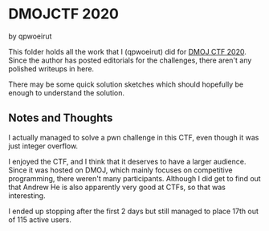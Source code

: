 # DMOJCTF 2020
by qpwoeirut

This folder holds all the work that I (qpwoeirut) did for [DMOJ CTF 2020](https://dmoj.ca/contest/ectf20).
Since the author has posted editorials for the challenges, there aren't any polished writeups in here.

There may be some quick solution sketches which should hopefully be enough to understand the solution.

## Notes and Thoughts
I actually managed to solve a pwn challenge in this CTF, even though it was just integer overflow.

I enjoyed the CTF, and I think that it deserves to have a larger audience.
Since it was hosted on DMOJ, which mainly focuses on competitive programming, there weren't many participants.
Although I did get to find out that Andrew He is also apparently very good at CTFs, so that was interesting.

I ended up stopping after the first 2 days but still managed to place 17th out of 115 active users.
